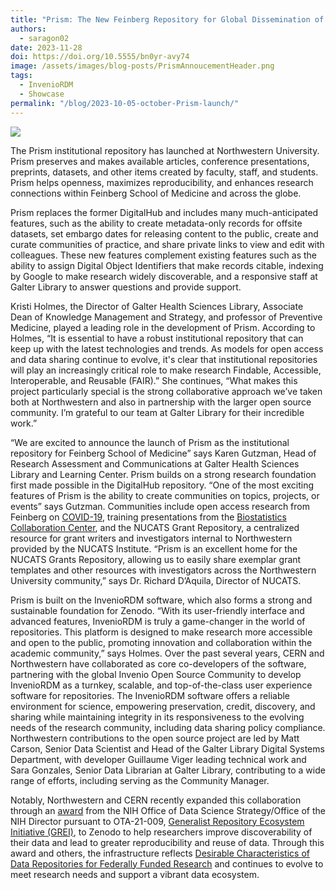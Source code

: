 ```yaml
---
title: "Prism: The New Feinberg Repository for Global Dissemination of Research"
authors: 
  - saragon02
date: 2023-11-28
doi: https://doi.org/10.5555/bn0yr-avy74
image: /assets/images/blog-posts/PrismAnnoucementHeader.png
tags:
  - InvenioRDM
  - Showcase
permalink: "/blog/2023-10-05-october-Prism-launch/"
---
```


![](/assets/images/blog-posts/PrismAnnoucementHeader.png)

The Prism institutional repository has launched at Northwestern University. Prism preserves and makes available articles, conference presentations, preprints, datasets, and other items created by faculty, staff, and students. Prism helps openness, maximizes reproducibility, and enhances research connections within Feinberg School of Medicine and across the globe.
 
Prism replaces the former DigitalHub and includes many much-anticipated features, such as the ability to create metadata-only records for offsite datasets, set embargo dates for releasing content to the public, create and curate communities of practice, and share private links to view and edit with colleagues. These new features complement existing features such as the ability to assign Digital Object Identifiers that make records citable, indexing by Google to make research widely discoverable, and a responsive staff at Galter Library to answer questions and provide support.

Kristi Holmes, the Director of Galter Health Sciences Library, Associate Dean of Knowledge Management and Strategy, and professor of Preventive Medicine, played a leading role in the development of Prism. According to Holmes, “It is essential to have a robust institutional repository that can keep up with the latest technologies and trends. As models for open access and data sharing continue to evolve, it's clear that institutional repositories will play an increasingly critical role to make research Findable, Accessible, Interoperable, and Reusable (FAIR).” She continues, “What makes this project particularly special is the strong collaborative approach we’ve taken both at Northwestern and also in partnership with the larger open source community. I’m grateful to our team at Galter Library for their incredible work.”

“We are excited to announce the launch of Prism as the institutional repository for Feinberg School of Medicine” says Karen Gutzman, Head of Research Assessment and Communications at Galter Health Sciences Library and Learning Center. Prism builds on a strong research foundation first made possible in the DigitalHub repository. “One of the most exciting features of Prism is the ability to create communities on topics, projects, or events” says Gutzman. Communities include open access research from Feinberg on [COVID-19](https://prism.northwestern.edu/communities/covid-19-community?q=&l=list&p=1&s=10&sort=newest), training presentations from the [Biostatistics Collaboration Center](https://prism.northwestern.edu/communities/biostatistics-collaboration-center-lecture-series?q=&l=list&p=1&s=10&sort=newest), and the NUCATS Grant Repository, a centralized resource for grant writers and investigators internal to Northwestern provided by the NUCATS Institute. “Prism is an excellent home for the NUCATS Grants Repository, allowing us to easily share exemplar grant templates and other resources with investigators across the Northwestern University community,” says Dr. Richard D’Aquila, Director of NUCATS.

Prism is built on the InvenioRDM software, which also forms a strong and sustainable foundation for Zenodo. “With its user-friendly interface and advanced features, InvenioRDM is truly a game-changer in the world of repositories. This platform is designed to make research more accessible and open to the public, promoting innovation and collaboration within the academic community,” says Holmes. Over the past several years, CERN and Northwestern have collaborated as core co-developers of the software, partnering with the global Invenio Open Source Community to develop InvenioRDM as a turnkey, scalable, and top-of-the-class user experience software for repositories. The InvenioRDM software offers a reliable environment for science, empowering preservation, credit, discovery, and sharing while maintaining integrity in its responsiveness to the evolving needs of the research community, including data sharing policy compliance. Northwestern contributions to the open source project are led by Matt Carson, Senior Data Scientist and Head of the Galter Library Digital Systems Department, with developer Guillaume Viger leading technical work and Sara Gonzales, Senior Data Librarian at Galter Library, contributing to a wide range of efforts, including serving as the Community Manager.

Notably, Northwestern and CERN recently expanded this collaboration through an [award](https://blog.zenodo.org/2022/09/30/2022-09-30-northwestern-cern-join-nih-in-enhancing-access-to-biomedical-research/) from the NIH Office of Data Science Strategy/Office of the NIH Director pursuant to OTA-21-009, [Generalist Repository Ecosystem Initiative (GREI)](https://datascience.nih.gov/data-ecosystem/generalist-repository-ecosystem-initiative), to Zenodo to help researchers improve discoverability of their data and lead to greater reproducibility and reuse of data. Through this award and others, the infrastructure reflects [Desirable Characteristics of Data Repositories for Federally Funded Research]( https://www.whitehouse.gov/ostp/news-updates/2022/05/30/nstc-desirable-characteristics-of-data-repositories-for-federally-funded-research/) and continues to evolve to meet research needs and support a vibrant data ecosystem.